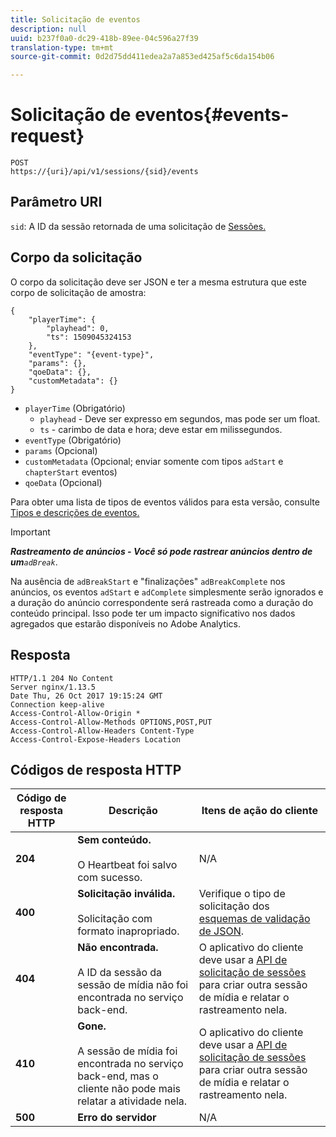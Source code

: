 ```yaml
---
title: Solicitação de eventos
description: null
uuid: b237f0a0-dc29-418b-89ee-04c596a27f39
translation-type: tm+mt
source-git-commit: 0d2d75dd411edea2a7a853ed425af5c6da154b06

---
```



# Solicitação de eventos{#events-request}

```
POST 
https://{uri}/api/v1/sessions/{sid}/events 
```

## Parâmetro URI

`sid`: A ID da sessão retornada de uma solicitação de [Sessões.](/help/media-collection-api/mc-api-ref/mc-api-sessions-req.md)

## Corpo da solicitação

O corpo da solicitação deve ser JSON e ter a mesma estrutura que este corpo de solicitação de amostra:

```
{ 
    "playerTime": { 
        "playhead": 0, 
        "ts": 1509045324153 
    }, 
    "eventType": "{event-type}", 
    "params": {}, 
    "qoeData": {}, 
    "customMetadata": {} 
}
```

* `playerTime` (Obrigatório)
   * `playhead` - Deve ser expresso em segundos, mas pode ser um float.
   * `ts` - carimbo de data e hora; deve estar em milissegundos.
* `eventType` (Obrigatório)
* `params` (Opcional)
* `customMetadata` (Opcional; enviar somente com tipos `adStart` e `chapterStart` eventos)
* `qoeData` (Opcional)

Para obter uma lista de tipos de eventos válidos para esta versão, consulte [Tipos e descrições de eventos.](/help/media-collection-api/mc-api-ref/mc-api-event-types.md)

>[!IMPORTANT]
>
>***Rastreamento de anúncios - Você só pode rastrear anúncios dentro de um**`adBreak`*.
>
>Na ausência de `adBreakStart` e "finalizações" `adBreakComplete` nos anúncios, os eventos `adStart` e `adComplete` simplesmente serão ignorados e a duração do anúncio correspondente será rastreada como a duração do conteúdo principal. Isso pode ter um impacto significativo nos dados agregados que estarão disponíveis no Adobe Analytics.

## Resposta

```
HTTP/1.1 204 No Content 
Server nginx/1.13.5 
Date Thu, 26 Oct 2017 19:15:24 GMT 
Connection keep-alive 
Access-Control-Allow-Origin * 
Access-Control-Allow-Methods OPTIONS,POST,PUT 
Access-Control-Allow-Headers Content-Type 
Access-Control-Expose-Headers Location
```

## Códigos de resposta HTTP

| Código de resposta HTTP | Descrição | Itens de ação do cliente |
|---|---|---|
| **204** | **Sem conteúdo.** <br/><br/>O Heartbeat foi salvo com sucesso. | N/A |
| **400** | **Solicitação inválida.** <br/><br/>Solicitação com formato inapropriado. | Verifique o tipo de solicitação dos [esquemas de validação de JSON](/help/media-collection-api/mc-api-ref/mc-api-json-validation.md). |
| **404** | **Não encontrada.** <br/><br/>A ID da sessão da sessão de mídia não foi encontrada no serviço back-end. | O aplicativo do cliente deve usar a [API de solicitação de sessões](/help/media-collection-api/mc-api-ref/mc-api-sessions-req.md) para criar outra sessão de mídia e relatar o rastreamento nela. |
| **410** | **Gone.** <br/><br/>A sessão de mídia foi encontrada no serviço back-end, mas o cliente não pode mais relatar a atividade nela. | O aplicativo do cliente deve usar a [API de solicitação de sessões](/help/media-collection-api/mc-api-ref/mc-api-sessions-req.md) para criar outra sessão de mídia e relatar o rastreamento nela. |
| **500** | **Erro do servidor** | N/A |

